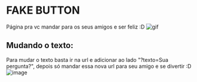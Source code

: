 # FAKE BUTTON

Página pra vc mandar para os seus amigos e ser feliz :D
![gif](https://github.com/luccascgs/fake-button/assets/121114516/8c6bc707-e54d-4979-9b19-1494e6781c75)

## Mudando o texto:

Para mudar o texto basta ir na url e adicionar ao lado "?texto=Sua pergunta?", depois só mandar essa nova url para seu amigo e se divertir :D
![image](https://github.com/luccascgs/fake-button/assets/121114516/dca7004a-60cc-411a-9375-490f39fa7f8b)
